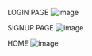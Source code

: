 LOGIN PAGE
![image](https://user-images.githubusercontent.com/86103867/201470500-ea21f701-ab9b-4a43-a9ee-e1de0e5fbb35.png)

SIGNUP PAGE
![image](https://user-images.githubusercontent.com/86103867/201470509-bb00624c-280e-4c6f-9f6b-3a7e9ad2b71e.png)

HOME
![image](https://user-images.githubusercontent.com/86103867/201470542-d6e7110b-d2f1-43ba-ac97-5d9c19b6a78b.png)

